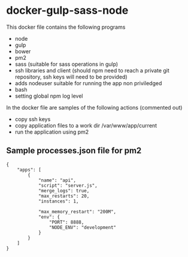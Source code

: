 # docker-gulp-sass-node
This docker file contains the following programs
* node
* gulp
* bower
* pm2
* sass (suitable for sass operations in gulp)
* ssh libraries and client (should npm need to reach a private git repository, ssh keys will need to be provided)
* adds nodeuser suitable for running the app non priviledged
* bash
* setting global npm log level

In the docker file are samples of the following actions (commented out)
* copy ssh keys
* copy application files to a work dir /var/www/app/current
* run the application using pm2


## Sample processes.json file for pm2
```
{
    "apps": [
        {
            "name": "api",
            "script": "server.js",
            "merge_logs": true,
            "max_restarts": 20,
            "instances": 1,
            
            "max_memory_restart": "200M",
            "env": {
                "PORT": 8888,
                "NODE_ENV": "development"
            }
        }
    ]
}

```
